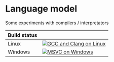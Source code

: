 # Language model
Some experiments with compilers / interpretators

| Build status | |
|---|---|
| Linux | [![GCC and Clang on Linux](https://github.com/vladd12/lang-model/actions/workflows/gcc-clang-linux-workflow.yml/badge.svg)](https://github.com/vladd12/lang-model/actions/workflows/gcc-clang-linux-workflow.yml) |
| Windows | [![MSVC on Windows](https://github.com/vladd12/lang-model/actions/workflows/msvc-windows-workflow.yml/badge.svg)](https://github.com/vladd12/lang-model/actions/workflows/msvc-windows-workflow.yml) |
